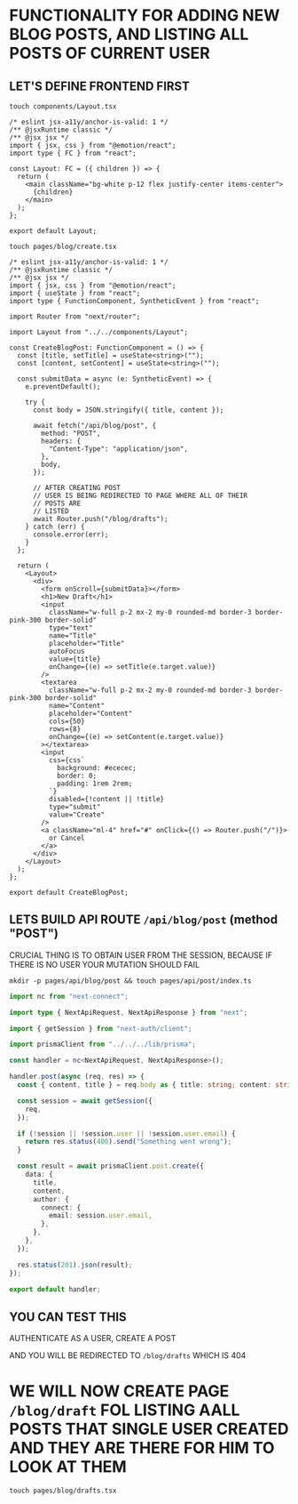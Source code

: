 # FUNCTIONALITY FOR ADDING NEW BLOG POSTS, AND LISTING ALL POSTS OF CURRENT USER

## LET'S DEFINE FRONTEND FIRST

```
touch components/Layout.tsx
```

```tsx
/* eslint jsx-a11y/anchor-is-valid: 1 */
/** @jsxRuntime classic */
/** @jsx jsx */
import { jsx, css } from "@emotion/react";
import type { FC } from "react";

const Layout: FC = ({ children }) => {
  return (
    <main className="bg-white p-12 flex justify-center items-center">
      {children}
    </main>
  );
};

export default Layout;
```

```
touch pages/blog/create.tsx
```

```tsx
/* eslint jsx-a11y/anchor-is-valid: 1 */
/** @jsxRuntime classic */
/** @jsx jsx */
import { jsx, css } from "@emotion/react";
import { useState } from "react";
import type { FunctionComponent, SyntheticEvent } from "react";

import Router from "next/router";

import Layout from "../../components/Layout";

const CreateBlogPost: FunctionComponent = () => {
  const [title, setTitle] = useState<string>("");
  const [content, setContent] = useState<string>("");

  const submitData = async (e: SyntheticEvent) => {
    e.preventDefault();

    try {
      const body = JSON.stringify({ title, content });

      await fetch("/api/blog/post", {
        method: "POST",
        headers: {
          "Content-Type": "application/json",
        },
        body,
      });
      
      // AFTER CREATING POST
      // USER IS BEING REDIRECTED TO PAGE WHERE ALL OF THEIR 
      // POSTS ARE 
      // LISTED 
      await Router.push("/blog/drafts");
    } catch (err) {
      console.error(err);
    }
  };

  return (
    <Layout>
      <div>
        <form onScroll={submitData}></form>
        <h1>New Draft</h1>
        <input
          className="w-full p-2 mx-2 my-0 rounded-md border-3 border-pink-300 border-solid"
          type="text"
          name="Title"
          placeholder="Title"
          autoFocus
          value={title}
          onChange={(e) => setTitle(e.target.value)}
        />
        <textarea
          className="w-full p-2 mx-2 my-0 rounded-md border-3 border-pink-300 border-solid"
          name="Content"
          placeholder="Content"
          cols={50}
          rows={8}
          onChange={(e) => setContent(e.target.value)}
        ></textarea>
        <input
          css={css`
            background: #ececec;
            border: 0;
            padding: 1rem 2rem;
          `}
          disabled={!content || !title}
          type="submit"
          value="Create"
        />
        <a className="ml-4" href="#" onClick={() => Router.push("/")}>
          or Cancel
        </a>
      </div>
    </Layout>
  );
};

export default CreateBlogPost;
```

## LETS BUILD API ROUTE `/api/blog/post` (method "POST")

CRUCIAL THING IS TO OBTAIN USER FROM THE SESSION, BECAUSE IF THERE IS NO USER YOUR MUTATION SHOULD FAIL

```
mkdir -p pages/api/blog/post && touch pages/api/post/index.ts
```

```ts
import nc from "next-connect";

import type { NextApiRequest, NextApiResponse } from "next";

import { getSession } from "next-auth/client";

import prismaClient from "../../../lib/prisma";

const handler = nc<NextApiRequest, NextApiResponse>();

handler.post(async (req, res) => {
  const { content, title } = req.body as { title: string; content: string };

  const session = await getSession({
    req,
  });

  if (!session || !session.user || !session.user.email) {
    return res.status(400).send("Something went wrong");
  }

  const result = await prismaClient.post.create({
    data: {
      title,
      content,
      author: {
        connect: {
          email: session.user.email,
        },
      },
    },
  });

  res.status(201).json(result);
});

export default handler;
```

## YOU CAN TEST THIS

AUTHENTICATE AS A USER, CREATE A POST

AND YOU WILL BE REDIRECTED TO `/blog/drafts` WHICH IS 404

# WE WILL NOW CREATE PAGE `/blog/draft` FOL LISTING AALL POSTS THAT SINGLE USER CREATED AND THEY ARE THERE FOR HIM TO LOOK AT THEM

```
touch pages/blog/drafts.tsx
```